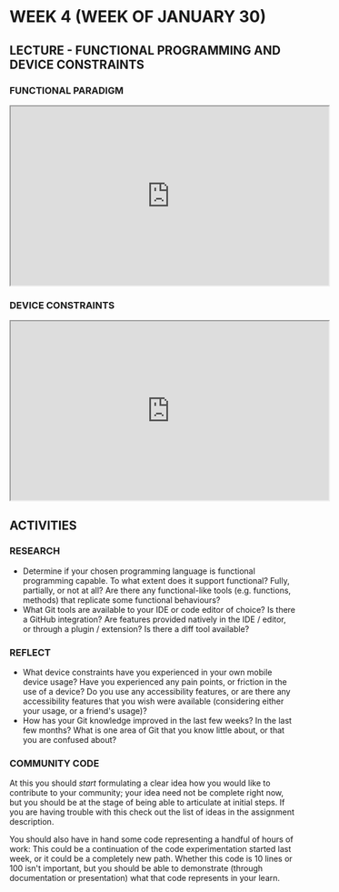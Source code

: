 <!-- # ![Programming for Mobile App Development](images/1366x768-kotlin2022_2.png) -->

# WEEK 4 (WEEK OF JANUARY 30)
## LECTURE - FUNCTIONAL PROGRAMMING AND DEVICE CONSTRAINTS

### FUNCTIONAL PARADIGM
<div class="video-container-16by9"><iframe width="560" height="315" src="https://youtube.com/embed/_uXZ8HvHH7o"></iframe></div>

### DEVICE CONSTRAINTS
<div class="video-container-16by9"><iframe width="560" height="315" src="https://youtube.com/embed/QWxAoUPG3jc"></iframe></div>


## ACTIVITIES
### RESEARCH
- Determine if your chosen programming language is functional programming capable. To what extent does it support functional? Fully, partially, or not at all? Are there any functional-like tools (e.g. functions, methods) that replicate some functional behaviours?
- What Git tools are available to your IDE or code editor of choice? Is there a GitHub integration? Are features provided natively in the IDE / editor, or through a plugin / extension? Is there a diff tool available?  

### REFLECT
- What device constraints have you experienced in your own mobile device usage? Have you experienced any pain points, or friction in the use of a device? Do you use any accessibility features, or are there any accessibility features that you wish were available (considering either your usage, or a friend's usage)?
- How has your Git knowledge improved in the last few weeks? In the last few months? What is one area of Git that you know little about, or that you are confused about?  

### COMMUNITY CODE
At this you should *start* formulating a clear idea how you would like to contribute to your community; your idea need not be complete right now, but you should be at the stage of being able to articulate at initial steps. If you are having trouble with this check out the list of ideas in the assignment description.

You should also have in hand some code representing a handful of hours of work: This could be a continuation of the code experimentation started last week, or it could be a completely new path. Whether this code is 10 lines or 100 isn't important, but you should be able to demonstrate (through documentation or presentation) what that code represents in your learn.